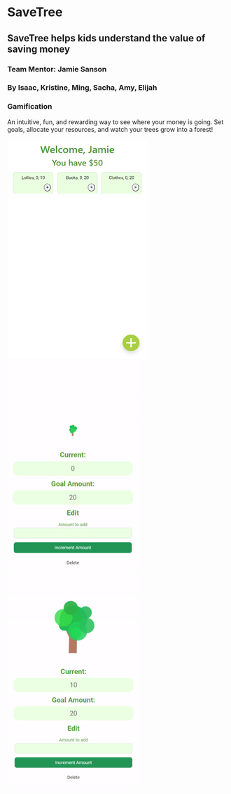 # SaveTree
## SaveTree helps kids understand the value of saving money
### Team Mentor: Jamie Sanson
### By Isaac, Kristine, Ming, Sacha, Amy, Elijah

### Gamification
An intuitive, fun, and rewarding way to see where your money is going. 
Set goals, allocate your resources, and watch your trees grow into a forest!

<p float="left">
  <img src="readMeImages/home_screen.png"  width="320" height="500">
  <img src="readMeImages/tree_0_gif.gif"  width="300" height="487">
  <img src="readMeImages/tree_50_gif.gif"  width="300" height="487">
 </p>

